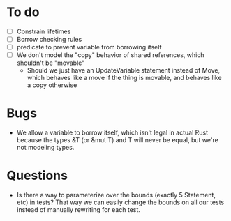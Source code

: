 # To do

- [ ] Constrain lifetimes
- [ ] Borrow checking rules
- [ ] predicate to prevent variable from borrowing itself
- [ ] We don't model the "copy" behavior of shared references, which shouldn't be "movable"
  - Should we just have an UpdateVariable statement instead of Move, which
    behaves like a move if the thing is movable, and behaves like a copy otherwise

# Bugs

- We allow a variable to borrow itself, which isn't legal in actual Rust because
  the types &T (or &mut T) and T will never be equal, but we're not modeling types.

# Questions

- Is there a way to parameterize over the bounds (exactly 5 Statement, etc)
  in tests? That way we can easily change the bounds on all our tests instead
  of manually rewriting for each test.
